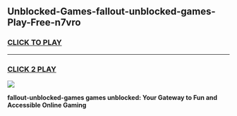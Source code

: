 
## Unblocked-Games-fallout-unblocked-games-Play-Free-n7vro
<h3>
<a href="https://premium76.site?title=fallout-unblocked-games&ref=17A">CLICK TO PLAY</a></h3>
<hr>

<h3>
<a href="https://premium76.site?title=fallout-unblocked-games&ref=17A">CLICK 2 PLAY</a>
  
</h3>

<a href="https://premium76.site?title=fallout-unblocked-games&ref=17A"><img src="https://clearcache.store/games.png"></a>


**fallout-unblocked-games games unblocked: Your Gateway to Fun and Accessible Online Gaming**
